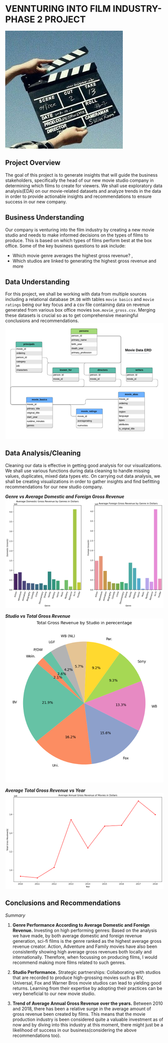 # VENNTURING INTO FILM INDUSTRY- PHASE 2 PROJECT
![alt text](Images/movies.jpeg)

## Project Overview    
The goal of this project is to generate insights that will guide the business stakeholders, specifically the head of our new movie studio company in determining which films to create for viewers. We shall use exploratory data analysis(EDA) on our movie-related datasets and analyze trends in the data in order to provide actionable insights and recommendations to ensure success in our new company.


## Business Understanding
Our company is venturing into the film industry by creating a new movie studio and needs to make informed decisions on the types of films to produce. This is based on which types of films perform best at the box office. Some of the key business questions to ask include:

* Which movie genre averages the highest gross revenue? ,
* Which studios are linked to generating the highest gross revenue and more

## Data Understanding
For this project, we shall be working with data from multiple sources including a relational database `IM.DB` with tables `movie basics` and `movie ratings` being our key focus and a csv file containing data on revenue generated from various box office movies `bom.movie_gross.csv`. Merging these datasets is crucial so as to get comprehensive meaningful conclusions and recommendations.
![alt text](Images/movie_data_erd.jpeg)

## Data Analysis/Cleaning
Cleaning our data is effective in getting good analysis for our visualizations. We shall use various functions during data cleaning to handle missing values, duplicates, mixed data types etc.
On carrying out data analysis, we shall be creating visualizations in order to gather insights and find befitting recommendations for our new studio company.

**_Genre vs Average Domestic and Foreign Gross Revenue_**
![alt text](Images/visual1.png)

**_Studio vs Total Gross Revenue_**
![alt text](Images/visual2.png)

**_Average Total Gross Revenue vs Year_**
![alt text](Images/visual3.png)


## Conclusions and Recommendations
_Summary_
1. **Genre Performance According to Average Domestic and Foreign Revenue.**
Investing on high performing genres:
Based on the analysis we have made, by both average domestic and foreign revenue generation, sci-fi films is the genre ranked as the highest average gross revenue creator. Action, Adventure and Family movies have also been consistently showing high average gross revenues both locally and internationally. Therefore, when focussing on producing films, I would recommend making more films related to such genres.

2.  **Studio Performance.**
Strategic partnerships:
Collaborating with studios that are recorded to produce high-grossing movies such as BV, Universal, Fox and  Warner Bros movie studios can lead to yielding good returns. Learning from their expertise by adopting their practices can be very beneficial to our new movie studio.

3. **Trend of Average Annual Gross Revenue over the years.**
Between 2010 and 2018, there has been a relative surge in the average amount of gross revenue been created by films. This means that the movie production industry is been considered quite a valuable investment as of now and by diving into this industry at this moment, there might just be a likelihood of success in our business(considering the above recommendations too).